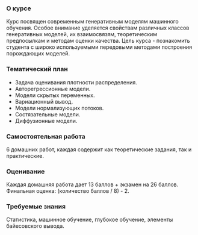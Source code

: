 ### О курсе
Курс посвящен современным генеративным моделям машинного обучения.
Особое внимание уделяется свойствам различных классов генеративных моделей, их взаимосвязям, теоретическим предпосылкам и методам оценки качества.
Цель курса - познакомить студента с широко используемыми передовыми методами построения порождающих моделей.

### Тематический план
* Задача оценивания плотности распределения.
* Авторегрессионные модели.
* Модели скрытых переменных.
* Вариационный вывод.
* Модели нормализующих потоков.
* Состязательные модели.
* Диффузионные модели.

### Cамостоятельная работа
6 домашних работ, каждая содержит как теоретические задания, так и практические.

### Оценивание
Каждая домашняя работа дает 13 баллов + экзамен на 26 баллов. Финальная оценка: (количество баллов / 8) - 2.

### Требуемые знания
Статистика, машинное обучение, глубокое обучение, элементы байесовского вывода.
